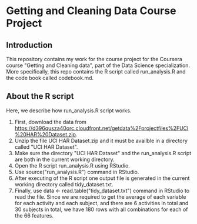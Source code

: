 # Getting and Cleaning Data Course Project

## Introduction
This repository contains my work for the course project for the Coursera course "Getting and Cleaning data", part of the Data Science specialization. More specifically, this repo contains the R script called run_analysis.R and the code book called codebook.md.

## About the R script
Here, we describe how run_analysis.R script works.

1. First, download the data from https://d396qusza40orc.cloudfront.net/getdata%2Fprojectfiles%2FUCI%20HAR%20Dataset.zip.
2. Unzip the file UCI HAR Dataset.zip and it must be availble in a directory called "UCI HAR Dataset".
3. Make sure the directory "UCI HAR Dataset" and the run_analysis.R script are both in the current working directory.
4. Open the R script run_analysis.R using RStudio.
5. Use source("run_analysis.R") command in RStudio. 
6. After executing of the R script one output file is generated in the current working directory called tidy_dataset.txt.
7. Finally, use data <- read.table("tidy_dataset.txt") command in RStudio to read the file. Since we are required to get the average of each variable for each activity and each subject, and there are 6 activities in total and 30 subjects in total, we have 180 rows with all combinations for each of the 66 features. 
